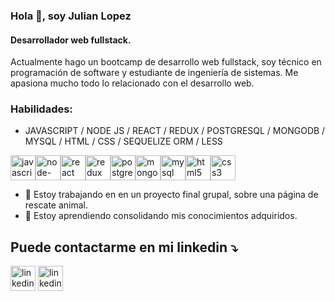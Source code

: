 ### Hola 👋, soy Julian Lopez
#### Desarrollador web fullstack.
Actualmente hago un bootcamp de desarrollo web fullstack, soy técnico en programación de software y estudiante de ingeniería de sistemas. Me apasiona mucho todo lo relacionado con el desarrollo web.

### Habilidades: 
* JAVASCRIPT / NODE JS / REACT / REDUX / POSTGRESQL / MONGODB / MYSQL / HTML / CSS / SEQUELIZE ORM / LESS 

 <img src='https://cdn.jsdelivr.net/npm/simple-icons@3.0.1/icons/javascript.svg' alt='javascript' height='40'><img src='https://cdn.jsdelivr.net/npm/simple-icons@3.0.1/icons/node-dot-js.svg' alt='node-dot-js' height='40'><img src='https://cdn.jsdelivr.net/npm/simple-icons@3.0.1/icons/react.svg' alt='react' height='40'><img src='https://cdn.jsdelivr.net/npm/simple-icons@3.0.1/icons/redux.svg' alt='redux' height='40'><img src='https://cdn.jsdelivr.net/npm/simple-icons@3.0.1/icons/postgresql.svg' alt='postgresql' height='40'><img src='https://cdn.jsdelivr.net/npm/simple-icons@3.0.1/icons/mongodb.svg' alt='mongodb' height='40'><img src='https://cdn.jsdelivr.net/npm/simple-icons@3.0.1/icons/mysql.svg' alt='mysql' height='40'><img src='https://cdn.jsdelivr.net/npm/simple-icons@3.0.1/icons/html5.svg' alt='html5' height='40'><img src='https://cdn.jsdelivr.net/npm/simple-icons@3.0.1/icons/css3.svg' alt='css3' height='40'>
- 🔭 Estoy trabajando en en un proyecto final grupal, sobre una página de rescate animal. 
- 🌱 Estoy aprendiendo consolidando mis conocimientos adquiridos.
## Puede contactarme en mi linkedin :arrow_heading_down: 


[<img src='https://cdn.jsdelivr.net/npm/simple-icons@3.0.1/icons/linkedin.svg' alt='linkedin' height='40'>](https://www.linkedin.com/in/linkedin.com/in/julián-andrés-lópez-castañeda-924682223/)  <img src='https://www.flaticon.es/icono-premium/correo-electronico_3686989?term=email&page=1&position=16&page=1&position=16&related_id=3686989&origin=tag' alt='linkedin' height='40'>

